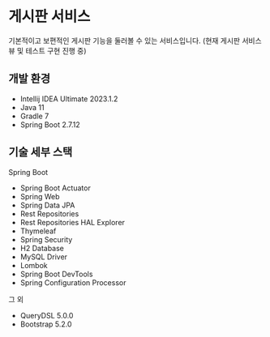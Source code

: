 # 게시판 서비스
기본적이고 보편적인 게시판 기능을 둘러볼 수 있는 서비스입니다.
(현재 게시판 서비스 뷰 및 테스트 구현 진행 중)

## 개발 환경

* Intellij IDEA Ultimate 2023.1.2
* Java 11
* Gradle 7
* Spring Boot 2.7.12

## 기술 세부 스택

Spring Boot

* Spring Boot Actuator
* Spring Web
* Spring Data JPA
* Rest Repositories
* Rest Repositories HAL Explorer
* Thymeleaf
* Spring Security
* H2 Database
* MySQL Driver
* Lombok
* Spring Boot DevTools
* Spring Configuration Processor

그 외

* QueryDSL 5.0.0
* Bootstrap 5.2.0

